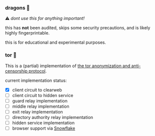 ### dragons 🐉

⚠️ *dont use this for anything important!*

this has **not** been audited, skips some security precautions, and is likely highly fingerprintable.

this is for educational and experimental purposes.

### tor 🧅

This is a (partial) implementation of [the tor anonymization and anti-censorship protocol](https://www.torproject.org/).

current implementation status:
- [x] client circuit to clearweb
- [ ] client circuit to hidden service
- [ ] guard relay implementation
- [ ] middle relay implementation
- [ ] exit relay implementation
- [ ] directory authority relay implementation
- [ ] hidden service implementation
- [ ] browser support via [Snowflake](https://snowflake.torproject.org/)
